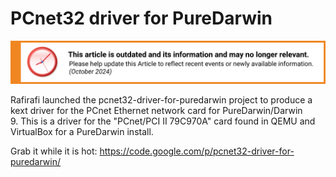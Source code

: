 # PCnet32 driver for PureDarwin

![This article is outdated and its information and may no longer relevant.](/img/notice/article-oudated-oct2024.svg)


Rafirafi launched the pcnet32-driver-for-puredarwin project to produce a kext driver for the PCnet Ethernet network card for PureDarwin/Darwin 9. This is a driver for the "PCnet/PCI II 79C970A" card found in QEMU and VirtualBox for a PureDarwin install.

Grab it while it is hot: https://code.google.com/p/pcnet32-driver-for-puredarwin/
